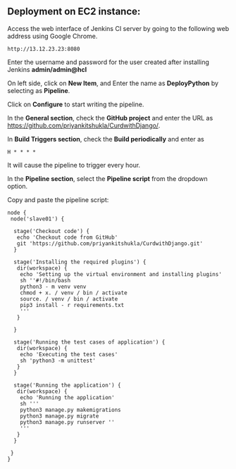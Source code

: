 ## Deployment on EC2 instance:

Access the web interface of Jenkins CI server by going to the following web address using Google Chrome.

```
http://13.12.23.23:8080
```

Enter the username and password for the user created after installing Jenkins **admin/admin@hcl**

On left side, click on **New Item**, and Enter the name as **DeployPython** by selecting as **Pipeline**.

Click on **Configure** to start writing the pipeline.

In the **General section**, check the **GitHub project** and enter the URL as https://github.com/priyankitshukla/CurdwithDjango/.

In **Build Triggers section**, check the **Build periodically** and enter as 

```H * * * *  ```

It will cause the pipeline to trigger every hour.

In the **Pipeline section**, select the **Pipeline script** from the dropdown option.

Copy and paste the pipeline script:

```
node {
 node('slave01') {

  stage('Checkout code') {
   echo 'Checkout code from GitHub'
   git 'https://github.com/priyankitshukla/CurdwithDjango.git'
  }

  stage('Installing the required plugins') {
   dir(workspace) {
    echo 'Setting up the virtual environment and installing plugins'
    sh ''#!/bin/bash
    python3 - m venv venv
    chmod + x. / venv / bin / activate
    source. / venv / bin / activate
    pip3 install - r requirements.txt 
    '''
   }

  }

  stage('Running the test cases of application') {
   dir(workspace) {
    echo 'Executing the test cases'
    sh 'python3 -m unittest'
   }
  }

  stage('Running the application') {
   dir(workspace) {
    echo 'Running the application'
    sh '''
    python3 manage.py makemigrations
    python3 manage.py migrate
    python3 manage.py runserver ''
    '''
   }
  }

 }
}
```



